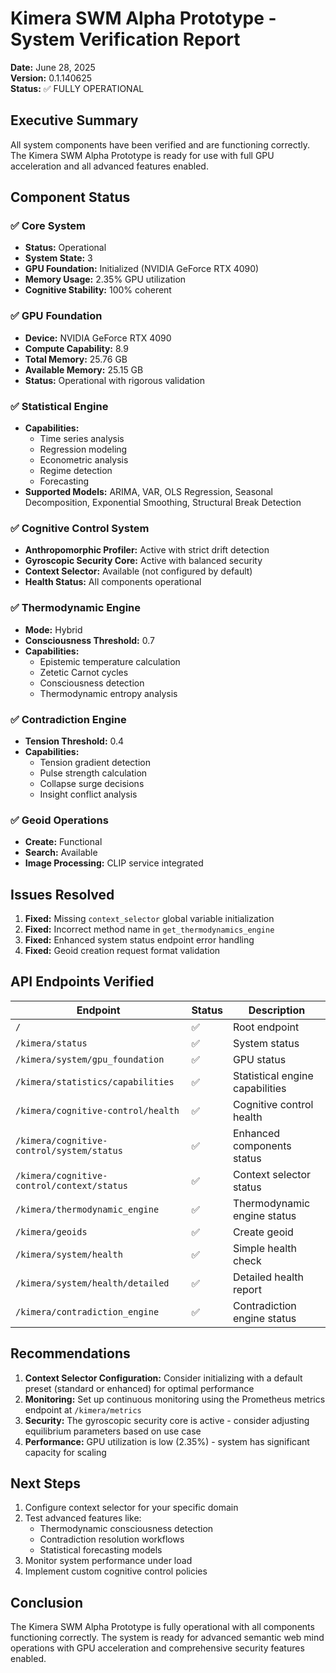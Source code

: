 # Kimera SWM Alpha Prototype - System Verification Report

**Date:** June 28, 2025  
**Version:** 0.1.140625  
**Status:** ✅ FULLY OPERATIONAL

## Executive Summary

All system components have been verified and are functioning correctly. The Kimera SWM Alpha Prototype is ready for use with full GPU acceleration and all advanced features enabled.

## Component Status

### ✅ Core System
- **Status:** Operational
- **System State:** 3
- **GPU Foundation:** Initialized (NVIDIA GeForce RTX 4090)
- **Memory Usage:** 2.35% GPU utilization
- **Cognitive Stability:** 100% coherent

### ✅ GPU Foundation
- **Device:** NVIDIA GeForce RTX 4090
- **Compute Capability:** 8.9
- **Total Memory:** 25.76 GB
- **Available Memory:** 25.15 GB
- **Status:** Operational with rigorous validation

### ✅ Statistical Engine
- **Capabilities:** 
  - Time series analysis
  - Regression modeling
  - Econometric analysis
  - Regime detection
  - Forecasting
- **Supported Models:** ARIMA, VAR, OLS Regression, Seasonal Decomposition, Exponential Smoothing, Structural Break Detection

### ✅ Cognitive Control System
- **Anthropomorphic Profiler:** Active with strict drift detection
- **Gyroscopic Security Core:** Active with balanced security
- **Context Selector:** Available (not configured by default)
- **Health Status:** All components operational

### ✅ Thermodynamic Engine
- **Mode:** Hybrid
- **Consciousness Threshold:** 0.7
- **Capabilities:**
  - Epistemic temperature calculation
  - Zetetic Carnot cycles
  - Consciousness detection
  - Thermodynamic entropy analysis

### ✅ Contradiction Engine
- **Tension Threshold:** 0.4
- **Capabilities:**
  - Tension gradient detection
  - Pulse strength calculation
  - Collapse surge decisions
  - Insight conflict analysis

### ✅ Geoid Operations
- **Create:** Functional
- **Search:** Available
- **Image Processing:** CLIP service integrated

## Issues Resolved

1. **Fixed:** Missing `context_selector` global variable initialization
2. **Fixed:** Incorrect method name in `get_thermodynamics_engine`
3. **Fixed:** Enhanced system status endpoint error handling
4. **Fixed:** Geoid creation request format validation

## API Endpoints Verified

| Endpoint | Status | Description |
|----------|--------|-------------|
| `/` | ✅ | Root endpoint |
| `/kimera/status` | ✅ | System status |
| `/kimera/system/gpu_foundation` | ✅ | GPU status |
| `/kimera/statistics/capabilities` | ✅ | Statistical engine capabilities |
| `/kimera/cognitive-control/health` | ✅ | Cognitive control health |
| `/kimera/cognitive-control/system/status` | ✅ | Enhanced components status |
| `/kimera/cognitive-control/context/status` | ✅ | Context selector status |
| `/kimera/thermodynamic_engine` | ✅ | Thermodynamic engine status |
| `/kimera/geoids` | ✅ | Create geoid |
| `/kimera/system/health` | ✅ | Simple health check |
| `/kimera/system/health/detailed` | ✅ | Detailed health report |
| `/kimera/contradiction_engine` | ✅ | Contradiction engine status |

## Recommendations

1. **Context Selector Configuration:** Consider initializing with a default preset (standard or enhanced) for optimal performance
2. **Monitoring:** Set up continuous monitoring using the Prometheus metrics endpoint at `/kimera/metrics`
3. **Security:** The gyroscopic security core is active - consider adjusting equilibrium parameters based on use case
4. **Performance:** GPU utilization is low (2.35%) - system has significant capacity for scaling

## Next Steps

1. Configure context selector for your specific domain
2. Test advanced features like:
   - Thermodynamic consciousness detection
   - Contradiction resolution workflows
   - Statistical forecasting models
3. Monitor system performance under load
4. Implement custom cognitive control policies

## Conclusion

The Kimera SWM Alpha Prototype is fully operational with all components functioning correctly. The system is ready for advanced semantic web mind operations with GPU acceleration and comprehensive security features enabled.
